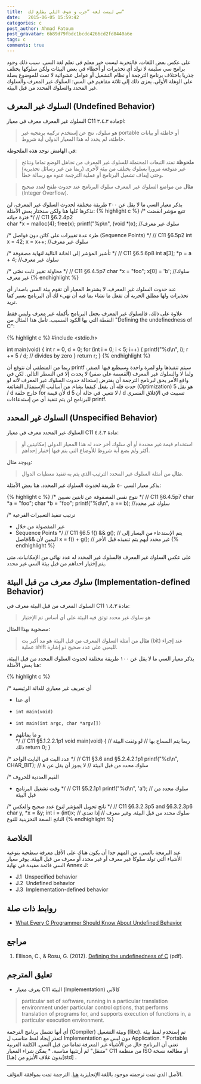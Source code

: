 ```yaml
---
title:  سي ليست لغة ”جرب و شوف اللي يطلع لك“
date:   2015-06-05 15:59:42
categories: c
post_author: Ahmad Fatoum
post_gravatar: 6b89d79fbdc1bcdc4266cd2fd8440a6e 
tags: c
comments: true
---
```


على عكس بعض اللغات، فالتجربة ليست خير معلم في تعلم لغة السي. سبب ذلك وجود برامج سي سليمة لا تولد أي تحذيرات أو أخطاء في بعض البيئات ولكن سلوكها يختلف جذريا باختلاف برنامج الترجمة أو نظام التشغيل أو عوامل عشوائية لا تمت للموضوع بصلة على الوهلة الأولى.
يعزى ذلك إلى ثلاثة مفاهيم في السي: السلوك غير المعرف والسلوك غير المحدد والسلوك المحدد من قبل البيئة.


## السلوك غير المعرف (Undefined Behavior)

السلوك غير المعرف معرف في معيار C11 مادة ٣.٤.٣&rlm;pl:

> هو سلوك، نتج عن إستخدم تركيبة برمجية غير portable أو خاطئة أو بيانات خاطئة، لم يحدد له هذا المعيار الدولي أية شروط.

في الهامش توجد هذه الملحوظة:

> <strong>ملحوظة</strong> تمتد التبعات المحتملة للسلوك غير المعرف من تجاهل الوضع تماما ونتائج غير متوقعة مرورا بسلوك يختلف من بيئة لأخرى (ربما من غير رسائل تحذيرية) وحتى إيقاف تشغيل البرنامج أو عملية الترجمة عنوة مع رسالة خطأ.

> <strong>مثال</strong> من مواضع السلوك غير المعرف سلوك البرنامج عند حدوث طفح لعدد صحيح (Integer Overflow).

يذكر معيار السي ما لا يقل عن ٢٠٠ طريقة مختلفة لحدوث السلوك غير المعرف. لن نذكرها كلها هنا ولكن سنختار بعض الأمثلة: 
{% highlight c %}
/* تتبع مؤشر انقضت فترة حياته */
// C11 §6.2.4p2    
char *x = malloc(4); 
free(x); 
printf("%p\n", (void *)x); //سلوك غير معرف 

/* طرء عدة تغييرات على كائن دون فواصل (Sequence Points) */
// C11 §6.5p2
int x = 42; 
x = x++; //سلوك غير معرف 
 
/* تأشير المؤشر إلى الخانة التالية لنهاية مصفوفة */
// C11 §6.5.6p8
int a[3];
*p = a + 4; //سلوك غير معرف 
 
/* محاولة تغيير ثابت نصّي */
// C11 §6.4.5p7
char *x = "foo";
x[0] = 'b';  //سلوك غير معرف 
{% endhighlight %}


عند حدوث السلوك غير المعرف، لا يشترط المعيار أن تقوم بيئة السي باصدار أي تحذيرات ولها مطلق الحرية أن تفعل ما تشاء بما فيه أن تهيء لك أن البرنامج يسير كما تريد.

علاوة على ذلك، فالسلوك غير المعرف يجعل البرنامج بأكمله غير معرف وليس فقط النقطة التي بها الكود المسبب. تأمل هذا المثال من "Defining the undefinedness of C":

{% highlight c %}
#include <stdio.h>


int main(void) {
    int r = 0, d = 0;
    for (int i = 0; i < 5; i++) {
        printf("%d\n", i);
        r += 5 / d; // divides by zero
    }
    return r;
}
{% endhighlight %}

ربما من المنطقي أن نتوقع أن printf سيتم تنفيذها ولو لمرة واحدة وسيطبع فيها الصفر. ولما لا والسلوك غير المعرف (القسمة على صفر) لا يحدث إلا في السطر التالي. لكن في واقع الأمر يحق لبرنامج الترجمة أن يفترض إستحالة حدوث السلوك غير المعرف لأنه لو حدث فله أن يفعل كيفما يشاء.
من أساليب الإستمثال الشائعة (Optimization) هو نقل 5 / d خارج حلقة for لأن قيمة d لا تتغير. في حالة أن 5 / d تسببت في الإغلاق القسري للبرنامج لن يتم تنفيذ أي من إستدعاءات printf.

## السلوك غير المحدد (Unspecified Behavior)
 
السلوك غير المحدد معرف في معيار C11 مادة ٤.٤.٣&rlm;:

> استخدام قيمة غير محددة أو أي سلوك أخر حدد له هذا المعيار الدولي إمكانيتين أو أكثر ولم يضع أية شروط للأوضاع التي يتم فيها إختيار إحداهم.

ويوجد مثال:

> <strong>مثال</strong> من أمثلة السلوك غير المحدد الترتيب الذي يتم به تنفيذ معطيات الدوال.

يذكر معيار السي ٥٠ طريقة لحدوث السلوك غير المحدد. هنا بعض الأمثلة:

{% highlight c %}
/* نتوج نفس المصفوفة عن ثابتين نصيين */
// C11 §6.4.5p7
char *a = "foo";
char *b = "foo";
printf("%d\n", a == b); //سلوك غير محدد 
    
/* ترتيب تنفيذ التعبيرات الفرعية 
 * غير المفصولة من خلال 
 * Sequence Points */
// C11 §6.5
f() && g(); // يتم الإستدعاء من اليسار إلى اليمين لأن &&فاصل 
x = f() + g(); // غير محدد أيهم يتم تنفيذه قبل الأخر
{% endhighlight %}

على عكس السلوك غير المعرف فالسلوك غير المحدد له عدد نهائي من الإمكانيات. متى يتم إختيار احداهم من قبل بيئة السي غير محدد.

## سلوك معرف من قبل البيئة (Implementation-defined Behavior)

السلوك المعرف من قبل البيئة معرف في C11 مادة ١.٤.٣&rlm;:

> هو سلوك غير محدد توثق فيه البيئة على أي أساس تم الإختيار

مصحوبة بهذا المثال:

> <strong>مثال</strong> من أمثلة السلوك المعرف من قبل البيئة هو مد أكبر بت (bit) عند إجراء عملية shift لليمين على عدد صحيح ذو إشارة.

يذكر معيار السي ما لا يقل عن ١٠٠ طريقة مختلفة لحدوث السلوك المحدد من قبل البيئة. هنا بعض الأمثلة:

{% highlight c %}

/* أي تعريف غير معياري للدالة الرئيسية
 * أي عدا
 *     int main(void)
 *     int main(int argc, char *argv[])
 * و ما يماثلهم  
 */
// C11 §5.1.2.2.1p1
void main(void) { // ربما يتم السماح بها
                  // لو وثقت البيئة ذلك 
    return 0;
} 
    
/* عدد البت في البايت الواحد */
// C11 §3.6 and §5.2.4.2.1p1
printf("%d\n", CHAR_BIT); // سلوك محدد من قبل البيئة
                          // لا يجوز أن يقل عن ٨

/* القيم العددية للحروف 
 * وقت تشغيل البرنامج 
 */
// C11 §5.2.1p1
printf("%d\n", 'a'); // سلوك محدد من قبل البيئة 
    
/* ناتج تحويل المؤشر لنوع عدد صحيح والعكس */
// C11 §6.3.2.3p5 and §6.3.2.3p6
char y, *x = &y;
int i = (int)x; // سلوك محدد من قبل البيئة. وغير معرف 
                // إذا تعدى الناتج السعة التخزينية للنوع 
{% endhighlight %}

## الخلاصة

عند البرمجة بالسي، من المهم جدا أن يكون هناك على الأقل معرفة سطحية بنوعية الأشياء التي تولد سلوكا غير معرف أو غير محدد أو معرف من قبل البيئة. يوفر معيار السي قائمة مفيدة في نهاية Annex J:

* J.1 &rlm; Unspecified behavior
* J.2 &rlm; Undefined behavior
* J.3 &rlm; Implementation-defined behavior

## روابط ذات صلة
* [What Every C Programmer Should Know About Undefined Behavior][llvm-blog]

## مراجع
1. Ellison, C., & Rosu, G. (2012). [Defining the undefinedness of C][def-undef-c] (pdf).

## تعليق المترجم
* يعرف معيار C11 البيئة (Implementation) كالآتي
<blockquote style="direction:ltr;text-align:left;">
particular set of software, running in a particular translation environment under particular control options, that performs translation of programs for, and supports execution of functions in, a particular execution environment.
</blockquote>
أي أنها تشمل برنامج الترجمة (Compiler) وبيئة التشغيل (libc). تم إستخدم لفظ بيئة لتعذر إيجاد لفظ مناسب ل Implementation دون لبس مع Application.
* Portable تعني أن البرنامج خال من الأشياء غير المعرفة تماما من قبل السي. الكلمة العربية "متنقل" لم أرتئيها مناسبة.
* يمكن شراء المعيار C11 من منظمة ISO أو مطالعة نسخة بدون غلاف الأيزو من [هنا][std] .

-----
الأصل الذي تمت ترجمته موجود باللغة الإنجليزية [هنا][chris].
الترجمة تمت بموافقة المؤلف.

[llvm-blog]: 	http://blog.llvm.org/2011/05/what-every-c-programmer-should-know.html
[def-undef-c]:  https://www.ideals.illinois.edu/bitstream/handle/2142/30780/ellison-rosu-2012-tr.pdf 
[std]:			http://a3f.at/std/c11.txt
[chris]:		http://ramblings.implicit.net/posts/2014/4/20/c-is-not-a-try-it-and-see-language

